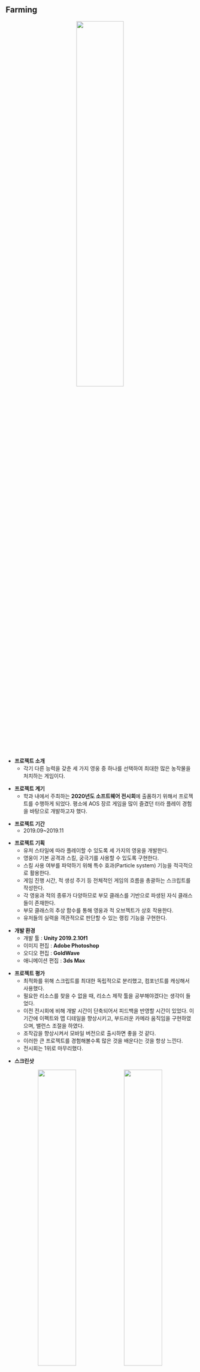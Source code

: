 ## Farming

<div align="center">
  <a href="https://youtu.be/qQi7zVlXLWA"> 
    <img width="50%" height="50%" src="https://user-images.githubusercontent.com/60832219/209230163-dd9ae4ed-0ec9-444e-ad7e-f88443c55466.png"/>
  </a>
</div>

+ **프로젝트 소개**
  + 각기 다른 능력을 갖춘 세 가지 영웅 중 하나를 선택하여 최대한 많은 농작물을 처치하는 게임이다.

- **프로젝트 계기**
  - 학과 내에서 주최하는 **2020년도 소프트웨어 전시회**에 출품하기 위해서 프로젝트를 수행하게 되었다. 평소에 AOS 장르 게임을 많이 즐겼던 터라 플레이 경험을 바탕으로 개발하고자 했다.
  
+ **프로젝트 기간**
  + 2019.09~2019.11
    
- **프로젝트 기획**
  - 유저 스타일에 따라 플레이할 수 있도록 세 가지의 영웅을 개발한다.
  - 영웅이 기본 공격과 스킬, 궁극기를 사용할 수 있도록 구현한다.
  - 스킬 사용 여부를 파악하기 위해 특수 효과(Particle system) 기능을 적극적으로 활용한다.
  - 게임 진행 시간, 적 생성 주기 등 전체적인 게임의 흐름을 총괄하는 스크립트를 작성한다.
  - 각 영웅과 적의 종류가 다양하므로 부모 클래스를 기반으로 파생된 자식 클래스들이 존재한다.
  - 부모 클래스의 추상 함수를 통해 영웅과 적 오브젝트가 상호 작용한다.
  - 유저들의 실력을 객관적으로 판단할 수 있는 랭킹 기능을 구현한다.
  
+ **개발 환경**
  + 개발 툴 : **Unity 2019.2.10f1**
  + 이미지 편집 : **Adobe Photoshop**
  + 오디오 편집 : **GoldWave**
  + 애니메이션 편집 : **3ds Max**
  
- **프로젝트 평가**
  - 최적화를 위해 스크립트를 최대한 독립적으로 분리했고, 컴포넌트를 캐싱해서 사용했다.
  - 필요한 리소스를 찾을 수 없을 때, 리소스 제작 툴을 공부해야겠다는 생각이 들었다.
  - 이전 전시회에 비해 개발 시간이 단축되어서 피드백을 반영할 시간이 있었다. 이 기간에 이펙트와 맵 디테일을 향상시키고, 부드러운 카메라 움직임을 구현하였으며, 밸런스 조절을 하였다.
  - 조작감을 향상시켜서 모바일 버전으로 출시하면 좋을 것 같다.
  - 이러한 큰 프로젝트를 경험해볼수록 많은 것을 배운다는 것을 항상 느낀다.
  - 전시회는 1위로 마무리했다.

+ **스크린샷**
<div align="center">
  <img width="45%" height="45%" src="https://user-images.githubusercontent.com/60832219/209194220-788fc5f6-2b23-44d6-8d1b-17d5796d87be.png"/>
  <img width="45%" height="45%" src="https://user-images.githubusercontent.com/60832219/209194222-a56162ea-03c8-4a4a-8b16-7469d1859e74.png"/>
  <img width="45%" height="45%" src="https://user-images.githubusercontent.com/60832219/209194224-d5880ac1-94a5-458c-925d-a0e58408c8bc.png"/>
  <img width="45%" height="45%" src="https://user-images.githubusercontent.com/60832219/209194229-26bc81f8-cd65-4574-a3f3-ba1a118e52dd.PNG"/>
  <img width="45%" height="45%" src="https://user-images.githubusercontent.com/60832219/209194233-e155d017-5294-4c45-8cf8-a3aa082b437b.png"/>
</div>
